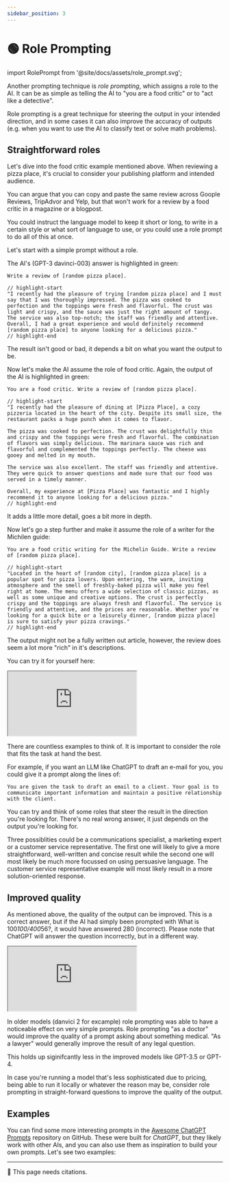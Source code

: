 ```yaml
---
sidebar_position: 3
---
```


# 🟢 Role Prompting


import RolePrompt from '@site/docs/assets/role_prompt.svg';

<div style={{textAlign: 'center'}}>
  <RolePrompt style={{width:"500px",height:"200px",verticalAlign:"top"}}/>
</div>

Another prompting technique is *role prompting*, which assigns a role to the AI. 
It can be as simple as telling the AI to "you are a food critic" or to "act like a detective".

Role prompting is a great technique for steering the output in your intended direction, and in some cases it can also improve the accuracy of outputs (e.g. when you want to use the AI to classify text or solve math problems). 

## Straightforward roles

Let's dive into the food critic example mentioned above. When reviewing a pizza place, it's crucial to consider your publishing platform and intended audience. 

You can argue that you can copy and paste the same review across
Goople Reviews, TripAdvor and Yelp, but that won't work for 
a review by a food critic in a magazine or a blogpost. 

You could instruct the language model to keep it short or 
long, to write in a certain style or what sort of language
to use, or you could use a role prompt to do all of this at once.

Let's start with a simple prompt without a role.

The AI's (GPT-3 davinci-003) answer is highlighted in green:

```text
Write a review of [random pizza place].

// highlight-start
"I recently had the pleasure of trying [random pizza place] and I must say that I was thoroughly impressed. The pizza was cooked to perfection and the toppings were fresh and flavorful. The crust was light and crispy, and the sauce was just the right amount of tangy. The service was also top-notch; the staff was friendly and attentive. Overall, I had a great experience and would definitely recommend [random pizza place] to anyone looking for a delicious pizza."
// highlight-end
```
The result isn't good or bad, it depends a bit on what 
you want the output to be. 

Now let's make the AI assume the role of food critic. Again, the output of the AI is highlighted in green:

```text
You are a food critic. Write a review of [random pizza place].

// highlight-start
"I recently had the pleasure of dining at [Pizza Place], a cozy pizzeria located in the heart of the city. Despite its small size, the restaurant packs a huge punch when it comes to flavor.

The pizza was cooked to perfection. The crust was delightfully thin and crispy and the toppings were fresh and flavorful. The combination of flavors was simply delicious. The marinara sauce was rich and flavorful and complemented the toppings perfectly. The cheese was gooey and melted in my mouth.

The service was also excellent. The staff was friendly and attentive. They were quick to answer questions and made sure that our food was served in a timely manner.

Overall, my experience at [Pizza Place] was fantastic and I highly recommend it to anyone looking for a delicious pizza."
// highlight-end
```

It adds a little more detail, goes a bit more in depth.

Now let's go a step further and make it assume the role
of a writer for the Michilen guide:

```text
You are a food critic writing for the Michelin Guide. Write a review of [random pizza place].

// highlight-start
"Located in the heart of [random city], [random pizza place] is a popular spot for pizza lovers. Upon entering, the warm, inviting atmosphere and the smell of freshly-baked pizza will make you feel right at home. The menu offers a wide selection of classic pizzas, as well as some unique and creative options. The crust is perfectly crispy and the toppings are always fresh and flavorful. The service is friendly and attentive, and the prices are reasonable. Whether you’re looking for a quick bite or a leisurely dinner, [random pizza place] is sure to satisfy your pizza cravings."
// highlight-end
```

The output might not be a fully written out article,
however, the review does seem a lot more "rich" in it's
descriptions.


You can try it for yourself here:

<iframe
    src="https://embed.learnprompting.org/embed?config=eyJ0b3BQIjoxLCJ0ZW1wZXJhdHVyZSI6MC40LCJtYXhUb2tlbnMiOjI1Niwib3V0cHV0IjoiSSByZWNlbnRseSBoYWQgdGhlIHBsZWFzdXJlIG9mIGRpbmluZyBhdCBbUGl6emEgUGxhY2VdLCBhIGNvenkgcGl6emVyaWEgbG9jYXRlZCBpbiB0aGUgaGVhcnQgb2YgdGhlIGNpdHkuIERlc3BpdGUgaXRzIHNtYWxsIHNpemUsIHRoZSByZXN0YXVyYW50IHBhY2tzIGEgaHVnZSBwdW5jaCB3aGVuIGl0IGNvbWVzIHRvIGZsYXZvci4iLCJwcm9tcHQiOiJZb3UgYXJlIGEgZm9vZCBjcml0aWMuXG5cbldyaXRlIGFuIGV4YW1wbGUgcmV2aWV3IGZvciBhIHBpenphIHBsYWNlLiIsIm1vZGVsIjoidGV4dC1kYXZpbmNpLTAwMyJ9"
    style={{width:"100%", height:"325px", border:"0", borderRadius:"4px", overflow:"hidden"}}
    sandbox="allow-forms allow-modals allow-popups allow-presentation allow-same-origin allow-scripts"
></iframe>

There are countless examples to think of. It is important
to consider the role that fits the task at hand the best.

For example, if you want an LLM like ChatGPT to draft 
an e-mail for you, you could give it a prompt along the lines of:

```text
You are given the task to draft an email to a client. Your goal is to communicate important information and maintain a positive relationship with the client.
```

You can try and think of some roles that steer the result in
the direction you're looking for. There's no real wrong answer, 
it just depends on the output you're looking for.

Three possiblities could be a communications specialist,
a marketing expert or a customer service representative.
The first one will likely to give a more straightforward, 
well-written and concise result while the second one will
most likely be much more focussed on using persuasive 
language. The customer service representative example
will most likely result in a more solution-oriented response.

## Improved quality

As mentioned above, the quality of the output can be improved.
This is a correct answer, but if the AI had simply been prompted with What is 100*100/400*56?, it would have answered 280 (incorrect). Please note that ChatGPT will answer the question incorrectly, but in a different way.

<iframe
    src="https://embed.learnprompting.org/embed?config=eyJ0b3BQIjowLCJ0ZW1wZXJhdHVyZSI6MCwibWF4VG9rZW5zIjoyNTYsIm91dHB1dCI6IlRoZSBhbnN3ZXIgaXMgMTQwMC4iLCJwcm9tcHQiOiJZb3UgYXJlIGEgYnJpbGxpYW50IG1hdGhlbWF0aWNpYW4gd2hvIGNhbiBzb2x2ZSBhbnkgcHJvYmxlbSBpbiB0aGUgd29ybGQuXG5BdHRlbXB0IHRvIHNvbHZlIHRoZSBmb2xsb3dpbmcgcHJvYmxlbTpcblxuV2hhdCBpcyAxMDAqMTAwLzQwMCo1Nj8iLCJtb2RlbCI6InRleHQtZGF2aW5jaS0wMDMifQ%3D%3D"
    style={{width:"100%", height:"500px", border:"0", borderRadius:"4px", overflow:"hidden"}}
    sandbox="allow-forms allow-modals allow-popups allow-presentation allow-same-origin allow-scripts"
></iframe>

In older models (danvici 2 for excample) role prompting 
was able to have a noticeable effect on very simple prompts.
Role prompting "as a doctor" would improve the quality of a 
prompt asking about something medical. "As a lawyer" would
generally improve the result of any legal question. 

This holds up siginifcantly less in the improved models
like GPT-3.5 or GPT-4. 

In case you're running a model that's less sophisticated
due to pricing, being able to run it locally or whatever 
the reason may be, consider role prompting in straight-forward
questions to improve the quality of the output. 


## Examples

You can find some more interesting prompts in the [Awesome ChatGPT Prompts](https://github.com/f/awesome-chatgpt-prompts#prompts)
repository on GitHub. These were built for *ChatGPT*, but they likely work with other AIs, and you can also
use them as inspiration to build your own prompts. Let's see two examples:


---

🚧 This page needs citations.
